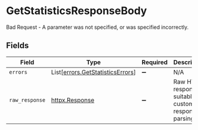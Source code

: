 # GetStatisticsResponseBody

Bad Request - A parameter was not specified, or was specified incorrectly.


## Fields

| Field                                                                          | Type                                                                           | Required                                                                       | Description                                                                    |
| ------------------------------------------------------------------------------ | ------------------------------------------------------------------------------ | ------------------------------------------------------------------------------ | ------------------------------------------------------------------------------ |
| `errors`                                                                       | List[[errors.GetStatisticsErrors](../../models/errors/getstatisticserrors.md)] | :heavy_minus_sign:                                                             | N/A                                                                            |
| `raw_response`                                                                 | [httpx.Response](https://www.python-httpx.org/api/#response)                   | :heavy_minus_sign:                                                             | Raw HTTP response; suitable for custom response parsing                        |